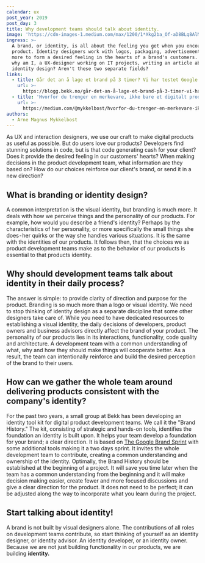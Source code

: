 ```yaml
---
calendar: ux
post_year: 2019
post_day: 3
title: Why development teams should talk about identity.
image: 'https://cdn-images-1.medium.com/max/1200/1*Xkg2ba_Of-aD8BLq8AlMow.jpeg'
ingress: >-
  A brand, or identity, is all about the feeling you get when you encounter a
  product. Identity designers work with logos, packaging, advertisements and
  more to form a desired feeling in the hearts of a brand's customers. So then
  why am I, a UX-designer working on IT projects, writing an article about
  identity design? Aren't these two separate fields?
links:
  - title: Går det an å lage et brand på 3 timer? Vi har testet Google Brand Sprint
    url: >-
      https://blogg.bekk.no/går-det-an-å-lage-et-brand-på-3-timer-vi-har-testet-google-brand-sprint-ny-337980e4f0c3
  - title: 'Hvorfor du trenger en merkevare, ikke bare et digitalt produkt?'
    url: >-
      https://medium.com/@mykkelbost/hvorfor-du-trenger-en-merkevare-ikke-bare-et-digitalt-produkt-e1dcd7e47359
authors:
  - Arne Magnus Mykkelbost
---
```

As UX and interaction designers, we use our craft to make digital products as useful as possible. But do users love our products? Developers find stunning solutions in code, but is that code generating cash for your client? Does it provide the desired feeling in our customers' hearts? When making decisions in the product development team, what information are they based on? How do our choices reinforce our client's brand, or send it in a new direction?

## What is branding or identity design? 

A common interpretation is the visual identity, but branding is much more. It deals with how we perceive things and the personality of our products. For example, how would you describe a friend's identity? Perhaps by the characteristics of her personality, or more specifically the small things she does - her quirks or the way she handles various situations. It is the same with the identities of our products. It follows then, that the choices we as product development teams make as to the behavior of our products is essential to that products identity.

## Why should development teams talk about identity in their daily process? 

The answer is simple: to provide clarity of direction and purpose for the product. Branding is so much more than a logo or visual identity. We need to stop thinking of identity design as a separate discipline that some other designers take care of. While you need to have dedicated resources to establishing a visual identity, the daily decisions of developers, product owners and business advisors directly affect the brand of your product. The personality of our products lies in its interactions, functionality, code quality and architecture. A development team with a common understanding of what, why and how they should make things will cooperate better. As a result, the team can intentionally reinforce and build the desired perception of the brand to their users.

## How can we gather the whole team around delivering products consistent with the company's identity? 

For the past two years, a small group at Bekk has been developing an identity tool kit for digital product development teams. We call it the "Brand History." The kit, consisting of strategic and hands-on tools, identifies the foundation an identity is built upon. It helps your team develop a foundation for your brand; a clear direction. It is based on [The Google Brand Sprint](https://library.gv.com/the-three-hour-brand-sprint-3ccabf4b768a) with some additional tools making it a two days sprint. It invites the whole development team to contribute, creating a common understanding and ownership of the identity. Optimally, the Brand History should be established at the beginning of a project. It will save you time later when the team has a common understanding from the beginning and it will make decision making easier, create fewer and more focused discussions and give a clear direction for the product. It does not need to be perfect; it can be adjusted along the way to incorporate what you learn during the project.

## Start talking about identity!

A brand is not built by visual designers alone. The contributions of all roles on development teams contribute, so start thinking of yourself as an identity designer, or identity advisor. An identity developer, or an identity owner. Because we are not just building functionality in our products, we are building **identity.**
